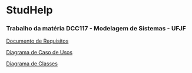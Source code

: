 # StudHelp

### Trabalho da matéria DCC117 - Modelagem de Sistemas - UFJF

[Documento de Requisitos](https://docs.google.com/document/d/1RxyWyKjqwz9kEvx3caPUfI-cxhhJ60OmMy1iSTVg0FQ/edit?usp=sharing)

[Diagrama de Caso de Usos](https://drive.google.com/file/d/1BTX8_ynneNfLRRlMnj2I7GLwbHxR1Ws1/view)

[Diagrama de Classes](https://drive.google.com/file/d/1COMMn51CtqPTQCkwS2m8_-lHmjkT6nzS/view?usp=sharing)
